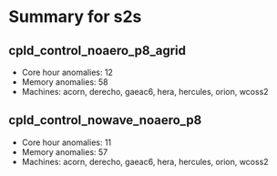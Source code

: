 # Summary for s2s

## cpld_control_noaero_p8_agrid
- Core hour anomalies: 12
- Memory anomalies: 58
- Machines: acorn, derecho, gaeac6, hera, hercules, orion, wcoss2

## cpld_control_nowave_noaero_p8
- Core hour anomalies: 11
- Memory anomalies: 57
- Machines: acorn, derecho, gaeac6, hera, hercules, orion, wcoss2

